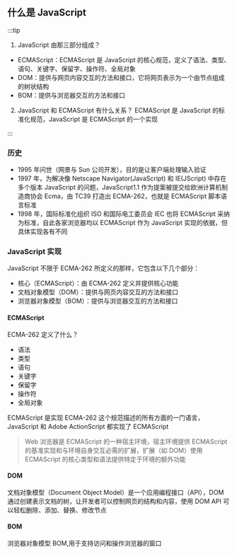 ## 什么是 JavaScript

:::tip

1. JavaScript 由那三部分组成？

- ECMAScript：ECMAScript 是 JavaScript 的核心规范，定义了语法、类型、语句、关键字、保留字、操作符、全局对象
- DOM：提供与网页内容交互的方法和接口，它将网页表示为一个由节点组成的树状结构
- BOM：提供与浏览器交互的方法和接口

2. JavaScript 和 ECMAScript 有什么关系？
   ECMAScript 是 JavaScript 的标准化规范，JavaScript 是 ECMAScript 的一个实现

:::

### 历史

- 1995 年问世（网景与 Sun 公司开发），目的是让客户端处理输入验证
- 1997 年，为解决像 Netscape Navigator(JavaScript) 和 IE(JScript) 中存在多个版本 JavaScript 的问题，JavaScript1.1 作为提案被提交给欧洲计算机制造商协会 Ecma，由 TC39 打造出 ECMA-262，也就是 ECMAScript 脚本语言标准
- 1998 年，国际标准化组织 ISO 和国际电工委员会 IEC 也将 ECMAScript 采纳为标准，自此各家浏览器均以 ECMAScript 作为 JavaScript 实现的依据，但具体实现各有不同

### JavaScript 实现

JavaScript 不限于 ECMA-262 所定义的那样，它包含以下几个部分：

- 核心（ECMAScript）：由 ECMA-262 定义并提供核心功能
- 文档对象模型（DOM）：提供与网页内容交互的方法和接口
- 浏览器对象模型（BOM）：提供与浏览器交互的方法和接口

#### ECMAScript

ECMA-262 定义了什么？

- 语法
- 类型
- 语句
- 关键字
- 保留字
- 操作符
- 全局对象

ECMAScript 是实现 ECMA-262 这个规范描述的所有方面的一门语言，JavaScript 和 Adobe ActionScript 都实现了 ECMAScript

> Web 浏览器是 ECMAScript 的一种宿主环境，宿主环境提供 ECMAScript 的基准实现和与环境自身交互必需的扩展，扩展（如 DOM）使用 ECMAScript 的核心类型和语法提供特定于环境的额外功能

#### DOM

文档对象模型（Document Object Model）是一个应用编程接口（API），DOM 通过创建表示文档的树，让开发者可以控制网页的结构和内容，使用 DOM API 可以轻松删除、添加、替换、修改节点

#### BOM

浏览器对象模型 BOM,用于支持访问和操作浏览器的窗口
